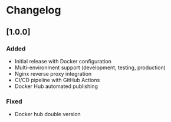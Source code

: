 # Changelog

## [1.0.0]

### Added

- Initial release with Docker configuration
- Multi-environment support (development, testing, production)
- Nginx reverse proxy integration
- CI/CD pipeline with GitHub Actions
- Docker Hub automated publishing

### Fixed

- Docker hub double version
